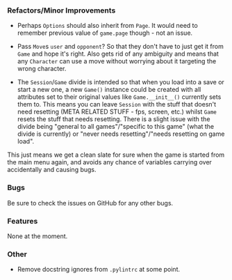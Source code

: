 ### Refactors/Minor Improvements
* Perhaps `Options` should also inherit from `Page`.
It would need to remember previous value of `game.page` though - not an issue.

* Pass `Move`s `user` and `opponent`? So that they don't have to just get it from
`Game` and hope it's right. Also gets rid of any ambiguity and means that
any `Character` can use a move without worrying about it targeting the wrong character.

* The `Session`/`Game` divide is intended so that when you load into a save
or start a new one, a new `Game()` instance could be created with all attributes
set to their original values like `Game.__init__()` currently sets them to.
This means you can leave `Session` with the stuff that doesn't need resetting
(META RELATED STUFF - fps, screen, etc.) whilst `Game` resets the
stuff that needs resetting. There is a slight issue with the divide being
"general to all games"/"specific to this game" (what the divide is currently)
or "never needs resetting"/"needs resetting on game load". 

This just means we get a clean slate for sure when the game is started from
the main menu again, and avoids any chance of variables carrying over
accidentally and causing bugs.

### Bugs
Be sure to check the issues on GitHub for any other bugs.

### Features
None at the moment.

### Other
* Remove docstring ignores from `.pylintrc` at some point.
